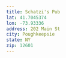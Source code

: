 ```yaml
---
title: Schatzi's Pub
lat: 41.7045374
lon: -73.93336
address: 202 Main St
city: Poughkeepsie
state: NY
zip: 12601
---
```

